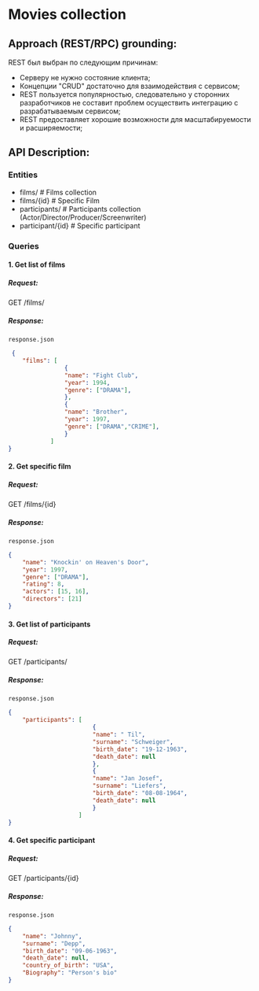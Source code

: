 # Movies collection

## Approach (REST/RPC) grounding:
REST был выбран по следующим причинам:
- Cерверу не нужно состояние клиента;
- Концепции "CRUD" достаточно для взаимодействия с сервисом;
- REST пользуется популярностью, следовательно у сторонних разработчиков не составит проблем осуществить интеграцию с разрабатываемым сервисом; 
- REST предоставляет хорошие возможности для масштабируемости и расширяемости;

## API Description:
### Entities
- films/ 			# Films collection
- films/{id} 		# Specific Film
- participants/ 	# Participants collection (Actor/Director/Producer/Screenwriter)
- participant/{id}	# Specific participant

### Queries

#### 1. Get list of films
##### Request:
GET /films/
##### Response:
`response.json`
```json
 {
    "films": [
                {
                "name": "Fight Club",
                "year": 1994,
                "genre": ["DRAMA"],
                },
                {
                "name": "Brother",
                "year": 1997,
                "genre": ["DRAMA","CRIME"],
                }
            ]
}
```
#### 2. Get specific film
##### Request:
GET /films/{id}
##### Response:
`response.json`
```json
{
    "name": "Knockin' on Heaven's Door",
    "year": 1997,
    "genre": ["DRAMA"],
    "rating": 8,
    "actors": [15, 16],
    "directors": [21]
}
```
#### 3. Get list of participants
##### Request:
GET /participants/
##### Response:
`response.json`
```json
{
    "participants": [
                        {
                        "name": " Til",
                        "surname": "Schweiger",
                        "birth_date": "19-12-1963",
                        "death_date": null
                        },
                        {
                        "name": "Jan Josef",
                        "surname": "Liefers",
                        "birth_date": "08-08-1964",
                        "death_date": null
                        }
                    ]
}
```
#### 4. Get specific participant
##### Request:
GET /participants/{id}
##### Response:
`response.json`
```json
{
    "name": "Johnny",
    "surname": "Depp",
    "birth_date": "09-06-1963",
    "death_date": null,
    "country_of_birth": "USA",
    "Biography": "Person's bio" 
}
```
